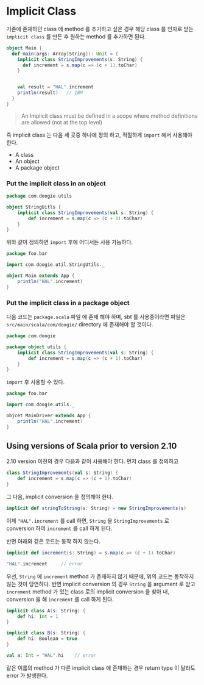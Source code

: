 # Implicit Class

기존에 존재하던 class 에 method 를 추가하고 싶은 경우 해당 class 를 
인자로 받는 `implicit class` 를 만든 후 원하는 method 를 추가하면 된다.

```scala
object Main {
  def main(args: Array[String]): Unit = {
    implicit class StringImprovements(s: String) {
      def increment = s.map(c => (c + 1).toChar)
    }


    val result = "HAL".increment
    println(result)   // IBM
  }
}
```

> An Implicit class must be defined in a scope where method 
definitions are allowed (not at the top level)

즉 implicit class 는 다음 세 곳중 하나에 정의 하고, 적절하게 `import` 해서 
사용해야 한다.

* A class
* An object
* A package object

### Put the implicit class in an object

```scala
package com.doogie.utils

object StringUitls {
    implicit class StringImprovements(val s: String) {
        def increment = s.map(c => (c + 1).toChar)
    }
}
```

위와 같이 정의하면 `import` 후에 어디서든 사용 가능하다.

```scala
package foo.bar

import com.doogie.util.StringUtils._

object Main extends App {
    println("HAL".increment)
}
```

### Put the implicit class in a package object

다음 코드는 `package.scala` 파일 에 존재 해야 하며, sbt 를 사용중이라면 파일은 
`src/main/scala/com/doogie/` directory 에 존재해야 할 것이다. 

```scala
package com.doogie

package object utils {
    implicit class StringImprovements(val s: String) {
        def increment = s.map(c => (c + 1).toChar)
    }
}
```

`import` 후 사용할 수 있다.

```scala
package foo.bar

import com.doogie.utils._

objcet MainDriver extends App {
    println("HAL".increment)
}
```

## Using versions of Scala prior to version 2.10

2.10 version 이전의 경우 다음과 같이 사용해야 한다. 먼저 
class 를 정의하고

```scala
class StringImprovements(val s: String) {
    def increment = s.map(c => (c + 1).toChar)
}
```

그 다음, implicit conversion 을 정의해야 한다.

```scala
implicit def stringToString(s: String) = new StringImprovements(s)
```

이제 `"HAL".increment` 를 call 하면, `String` 을 `StringImprovements` 로 
conversion 하여 `increment` 를 call 하게 된다.

반면 아래와 같은 코드는 동작 하지 않는다.

```scala
implicit def increment(s: String) = s.map(c => (c + 1).toChar)

"HAL".increment     // error
```

우선, `String` 에 `increment` method 가 존재하지 않기 때문에, 위의 코드는 
동작하지 않는 것이 당연하다. 반면 implicit conversion 의 경우 `String` 을 
argument 로 받고 `increment` method 가 있는 class 로의 implicit conversion 
을 찾아 내, conversion 을 해 `increment` 를 call 하게 된다.

```scala
implicit class A(s: String) {
    def hi: Int = 1
}

implicit class B(s: String) {
    def hi: Boolean = true
}

val a: Int = "HAL".hi    // error
```

같은 이름의 method 가 다른 implicit class 에 존재하는 경우 return type 이 
달라도 error 가 발생한다.
